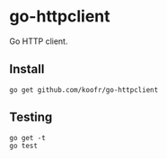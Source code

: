 go-httpclient
=============

Go HTTP client.

## Install

    go get github.com/koofr/go-httpclient

## Testing

    go get -t
    go test
